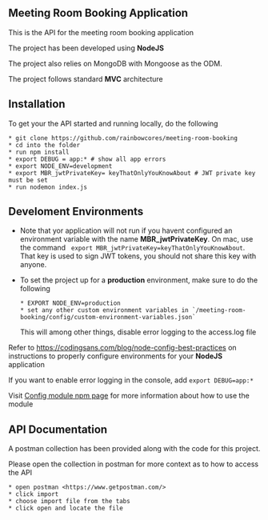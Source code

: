## Meeting Room Booking Application
This is the API for the meeting room booking application

The project has been developed using **NodeJS**

The project also relies on MongoDB with Mongoose as the ODM.

The project follows standard **MVC** architecture


## Installation
To get your the API started and running locally, do the following

```
* git clone https://github.com/rainbowcores/meeting-room-booking
* cd into the folder
* run npm install
* export DEBUG = app:* # show all app errors
* export NODE_ENV=development
* export MBR_jwtPrivateKey= keyThatOnlyYouKnowAbout # JWT private key must be set
* run nodemon index.js
```

## Develoment Environments

* 
	Note that yor application will not run if you havent configured an environment variable with the name **MBR_jwtPrivateKey**. On mac, use the command ``` export MBR_jwtPrivateKey=keyThatOnlyYouKnowAbout```. That key is used to sign JWT tokens, you should not share this key with anyone. 

* To set the project up for a **production** environment, make sure to do the following

	```
	* EXPORT NODE_ENV=production
	* set any other custom environment variables in `/meeting-room-booking/config/custom-environment-variables.json`
	```
	This will among other things, disable error logging to the access.log file

Refer to <https://codingsans.com/blog/node-config-best-practices> on instructions to properly configure environments for your **NodeJS** application

If you want to enable error logging in the console, add ``` export DEBUG=app:* ```

Visit [Config module npm page](https://www.npmjs.com/package/debug) for more information about how to use the module


## API Documentation
A postman collection has been provided along with the code for this project.

Please open the collection in postman for more context as to how to access the API

```
* open postman <https://www.getpostman.com/>
* click import
* choose import file from the tabs
* click open and locate the file
```

